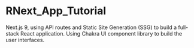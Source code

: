 # RNext_App_Tutorial
Next.js 9, using API routes and Static Site Generation (SSG) to build a full-stack React application. Using Chakra UI component library to build the user interfaces. 
